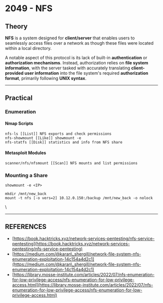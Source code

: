 # 2049 - NFS

## Theory

**NFS** is a system designed for **client/server** that enables users to seamlessly access files over a network as though these files were located within a local directory.

A notable aspect of this protocol is its lack of built-in **authentication** or **authorization mechanisms**. Instead, authorization relies on **file system information**, with the server tasked with accurately translating **client-provided user information** into the file system's required **authorization format**, primarily following **UNIX syntax**.



***

## Practical

### Enumeration

#### Nmap Scripts

```
nfs-ls [[List]] NFS exports and check permissions
nfs-showmount [[Like]] showmount -e
nfs-statfs [[Disk]] statistics and info from NFS share
```

#### Metasploit Modules

```
scanner/nfs/nfsmount [[Scan]] NFS mounts and list permissions
```

### Mounting a Share

```
showmount -e <IP>

mkdir /mnt/new_back
mount -t nfs [-o vers=2] 10.12.0.150:/backup /mnt/new_back -o nolock
```

\


***

## REFERENCES

* [https://book.hacktricks.xyz/network-services-pentesting/nfs-service-pentesting](https://book.hacktricks.xyz/network-services-pentesting/nfs-service-pentesting)
* [https://medium.com/@karan\_shergill/network-file-system-nfs-enumeration-exploitation-14c154a4d2c1](https://medium.com/@karan\_shergill/network-file-system-nfs-enumeration-exploitation-14c154a4d2c1)
* [https://library.mosse-institute.com/articles/2022/07/nfs-enumeration-for-low-privilege-access/nfs-enumeration-for-low-privilege-access.html](https://library.mosse-institute.com/articles/2022/07/nfs-enumeration-for-low-privilege-access/nfs-enumeration-for-low-privilege-access.html)

